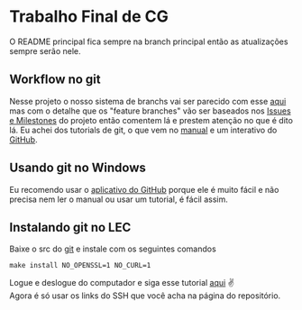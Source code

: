 Trabalho Final de CG
====================

O README principal fica sempre na branch principal então as atualizações sempre serão nele.

Workflow no git
---------------
Nesse projeto o nosso sistema de branchs vai ser parecido com esse [aqui][success] mas com o detalhe que os "feature branches" vão ser baseados nos [Issues e Milestones][issues] do projeto então comentem lá e prestem atenção no que é dito lá.
Eu achei dos tutorials de git, o que vem no [manual][man] e um interativo do [GitHub][try].

Usando git no Windows
--------------------
Eu recomendo usar o [aplicativo do GitHub][githubwin] porque ele é muito fácil e não precisa nem ler o manual ou usar um tutorial, é fácil assim.

Instalando git no LEC
---------------------
Baixe o src do [git][git] e instale com os seguintes comandos
```Shell
make install NO_OPENSSL=1 NO_CURL=1
```
Logue e deslogue do computador e siga esse tutorial [aqui][ssh] :v:  
Agora é só usar os links do SSH que você acha na página do repositório.


[success]: http://nvie.com/posts/a-successful-git-branching-model/ "A successful Git branching model"
[issues]: https://github.com/danisson/final-cg1/issues "Issues"
[man]: http://git-scm.com/docs/gittutorial "gittutorial(7)"
[try]: https://try.github.io/ "Try Git"
[githubwin]: https://windows.github.com/ "Github para Windows"
[git]: https://github.com/git/git/archive/master.zip
[ssh]: https://help.github.com/articles/generating-ssh-keys "Generating SSH keys"